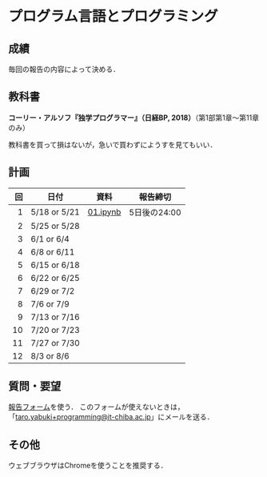 # プログラム言語とプログラミング

## 成績

毎回の報告の内容によって決める．

## 教科書

**コーリー・アルソフ『独学プログラマー』（日経BP, 2018）**（第1部第1章～第11章のみ）

教科書を買って損はないが，急いで買わずにようすを見てもいい．

## 計画

回|日付|資料|報告締切
-:|--|--|--
1|5/18 or 5/21|[01.ipynb](https://colab.research.google.com/drive/1mNG9dF4ILqYT-SzNdz3xOr-sZXtpy-lS?usp=sharing)|5日後の24:00
2|5/25 or 5/28|
3|6/1 or 6/4|
4|6/8 or 6/11|
5|6/15 or 6/18|
6|6/22 or 6/25|
7|6/29 or 7/2|
8|7/6 or 7/9|
9|7/13 or 7/16|
10|7/20 or 7/23|
11|7/27 or 7/30|
12|8/3 or 8/6|

## 質問・要望

[報告フォーム](https://docs.google.com/forms/d/e/1FAIpQLScaRQh28IXi-sBbT7rDxtPDhBjzHzCFSrZxiWFdjmU9NQV5Ww/viewform)を使う．
このフォームが使えないときは，「taro.yabuki+programming@it-chiba.ac.jp」にメールを送る．

## その他

ウェブブラウザはChromeを使うことを推奨する．
